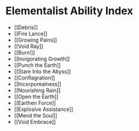# Elementalist Ability Index

- [[Debris]]
- [[Fire Lance]]
- [[Growing Pains]]
- [[Void Ray]]
- [[Burn!]]
- [[Invigorating Growth]]
- [[Punch the Earth]]
- [[Stare Into the Abyss]]
- [[Conflagration]]
- [[Incorporealness]]
- [[Nourishing Rain]]
- [[Open the Earth]]
- [[Earthen Force]]
- [[Explosive Assistance]]
- [[Mend the Soul]]
- [[Void Embrace]]
